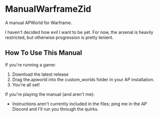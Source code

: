 # ManualWarframeZid
A manual APWorld for Warframe.

I haven't decided how evil I want to be yet.
For now, the arsenal is heavily restricted, but otherwise progression is pretty lenient.

## How To Use This Manual

If you're running a game:
1) Download the latest release
2) Drag the.apworld into the custom_worlds folder in your AP installation.
3) You're all set!

If you're playing the manual (and aren't me):
- Instructions aren't currently included in the files; ping me in the AP Discord and I'll run you through the quirks.
